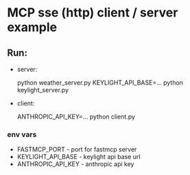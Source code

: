 # MCP sse (http) client / server example

## Run:

- server:

  python weather_server.py
  KEYLIGHT_API_BASE=... python keylight_server.py

- client:

  ANTHROPIC_API_KEY=... python client.py

### env vars

- FASTMCP_PORT - port for fastmcp server
- KEYLIGHT_API_BASE - keylight api base url
- ANTHROPIC_API_KEY - anthropic api key
